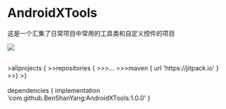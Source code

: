 # AndroidXTools
这是一个汇集了日常项目中常用的工具类和自定义控件的项目

[![](https://jitpack.io/v/BenShanYang/AndroidXTools.svg)](https://jitpack.io/#BenShanYang/AndroidXTools)

 <br>
 >allprojects {   
 >>repositories {   
 >>>...   
 >>>maven { url 'https://jitpack.io' }   
 >>}   
 >}  
 </br>
 <br>
 dependencies {   
  	  implementation 'com.github.BenShanYang:AndroidXTools:1.0.0'   
 }  
 </br>

